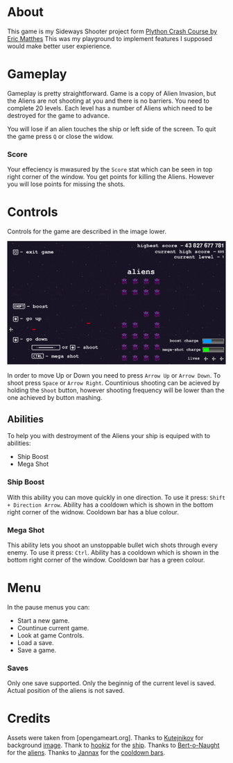 # About

This game is my Sideways Shooter project form [Plython Crash Course by Eric Matthes](https://ehmatthes.github.io/pcc_3e/)
This was my playground to implement features I supposed would make better user expierience.

# Gameplay

Gameplay is pretty straightforward. Game is a copy of Alien Invasion, but the Aliens are not shooting at you and there is no barriers.
You need to complete 20 levels. Each level has a number of Aliens which need to be destroyed for the game to advance.

You will lose if an alien touches the ship or left side of the screen.
To quit the game press `Q` or close the widow.

### Score

Your effeciency is mwasured by the `Score` stat which can be seen in top right corner of the window.
You get points for killing the Aliens.
However you will lose points for missing the shots.

# Controls

Controls for the game are described in the image lower.

![controls](./images/controls.png)

In order to move Up or Down you need to press `Arrow Up` or `Arrow Down`.
To shoot press `Space` or `Arrow Right`. Countinious shooting can be acieved by holding the `Shoot` button,
however shooting frequency will be lower than the one achieved by button mashing.

## Abilities

To help you with destroyment of the Aliens your ship is equiped with to abilities:

- Ship Boost
- Mega Shot

### Ship Boost

With this ability you can move quickly in one direction.
To use it press: `Shift + Direction Arrow`.
Ability has a cooldown which is shown in the bottom right corner of the widnow.
Cooldown bar has a blue colour.

### Mega Shot

This ability lets you shoot an unstoppable bullet wich shots through every enemy.
To use it press: `Ctrl`.
Ability has a cooldown which is shown in the bottom right corner of the window.
Cooldown bar has a green colour.

# Menu

In the pause menus you can:

- Start a new game.
- Countinue current game.
- Look at game Controls.
- Load a save.
- Save a game.

### Saves

Only one save supported.
Only the beginnig of the current level is saved. Actual position of the aliens is not saved.

# Credits

Assets were taken from [opengameart.org].
Thanks to [Kutejnikov](https://opengameart.org/users/kutejnikovFF) for background [image](https://opengameart.org/content/space-9).
Thank to [hookiz](https://opengameart.org/users/hookiz) for the [ship](https://opengameart.org/content/ship-space-0).
Thanks to [Bert-o-Naught](https://opengameart.org/users/bert-o-naught) for the [aliens](https://opengameart.org/content/space-shooter-top-down-2d-pixel-art).
Thanks to [Jannax](https://opengameart.org/users/jannax) for the [cooldown bars](https://opengameart.org/content/sleek-bars).
